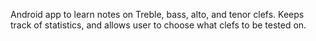 Android app to learn notes on Treble, bass, alto, and tenor clefs.  Keeps track of statistics, and allows user to choose what clefs to be tested on.
